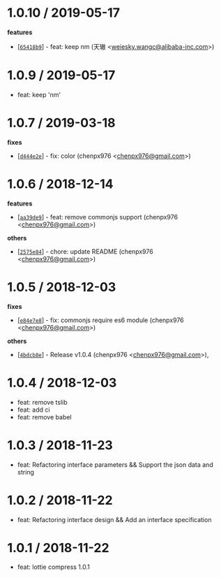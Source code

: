 
1.0.10 / 2019-05-17
==================

**features**
  * [[`65418b9`](http://github.com/Lottie-Lint/lottie-compress/commit/65418b9bee919d52b491e2a92e642d4b258534b2)] - feat: keep nm (天辙 <<weiesky.wangc@alibaba-inc.com>>)

1.0.9 / 2019-05-17
==================

  * feat: keep 'nm'

1.0.7 / 2019-03-18
==================

**fixes**
  * [[`d444e2e`](http://github.com/Lottie-Lint/lottie-compress/commit/d444e2e0996fced7bbec9b4c23566e3af4744ea0)] - fix: color (chenpx976 <<chenpx976@gmail.com>>)

1.0.6 / 2018-12-14
==================

**features**
  * [[`aa39de9`](http://github.com/Lottie-Lint/lottie-compress/commit/aa39de97cbf93cbd5a4ade952d77bb4bb94d1e47)] - feat: remove commonjs support (chenpx976 <<chenpx976@gmail.com>>)

**others**
  * [[`2575e84`](http://github.com/Lottie-Lint/lottie-compress/commit/2575e84fbae3a5ccfce85a9618f426b8ed02af10)] - chore: update README (chenpx976 <<chenpx976@gmail.com>>)

1.0.5 / 2018-12-03
==================

**fixes**
  * [[`e84e7e8`](http://github.com/Lottie-Lint/lottie-compress/commit/e84e7e8b14aaa3dd5fcef799379645973d0b5f1f)] - fix: commonjs require es6 module (chenpx976 <<chenpx976@gmail.com>>)

**others**
  * [[`4bdcb8e`](http://github.com/Lottie-Lint/lottie-compress/commit/4bdcb8eb9b1d21c1cd1da49ead9b46fd315811a8)] - Release v1.0.4 (chenpx976 <<chenpx976@gmail.com>>),

1.0.4 / 2018-12-03
==================

  * feat: remove tslib
  * feat: add ci
  * feat: remove babel

1.0.3 / 2018-11-23
==================

  * feat: Refactoring interface parameters && Support the json data and string

1.0.2 / 2018-11-22
==================

  * feat: Refactoring interface design && Add an interface specification

1.0.1 / 2018-11-22
==================

  * feat: lottie compress 1.0.1
